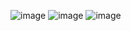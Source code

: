 ![image](https://github.com/user-attachments/assets/fa58c45d-ac7c-4719-842f-83d1b7e844bd)
![image](https://github.com/user-attachments/assets/4cc94439-636d-4b11-96d2-848fc061c8f6)
![image](https://github.com/user-attachments/assets/f21d1ae9-d4a5-4830-8e85-aac1f8a625da)


